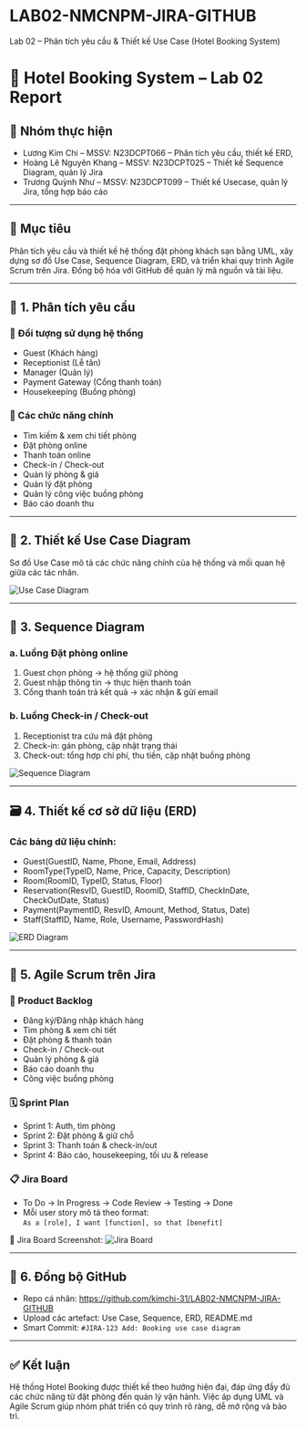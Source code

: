 # LAB02-NMCNPM-JIRA-GITHUB
Lab 02 – Phân tích yêu cầu &amp; Thiết kế Use Case (Hotel Booking System)
# 🏨 Hotel Booking System – Lab 02 Report

## 👥 Nhóm thực hiện

- Lương Kim Chi – MSSV: N23DCPT066 – Phân tích yêu cầu, thiết kế ERD, 
- Hoàng Lê Nguyên Khang – MSSV: N23DCPT025 – Thiết kế Sequence Diagram, quản lý Jira
- Trương Quỳnh Như – MSSV: N23DCPT099 – Thiết kế Usecase, quản lý Jira, tổng hợp báo cáo

---

## 📌 Mục tiêu

Phân tích yêu cầu và thiết kế hệ thống đặt phòng khách sạn bằng UML, xây dựng sơ đồ Use Case, Sequence Diagram, ERD, và triển khai quy trình Agile Scrum trên Jira. Đồng bộ hóa với GitHub để quản lý mã nguồn và tài liệu.

---

## 🧠 1. Phân tích yêu cầu

### 🎯 Đối tượng sử dụng hệ thống

- Guest (Khách hàng)
- Receptionist (Lễ tân)
- Manager (Quản lý)
- Payment Gateway (Cổng thanh toán)
- Housekeeping (Buồng phòng)

### 🧾 Các chức năng chính

- Tìm kiếm & xem chi tiết phòng  
- Đặt phòng online  
- Thanh toán online  
- Check-in / Check-out  
- Quản lý phòng & giá  
- Quản lý đặt phòng  
- Quản lý công việc buồng phòng  
- Báo cáo doanh thu  

---

## 📐 2. Thiết kế Use Case Diagram

Sơ đồ Use Case mô tả các chức năng chính của hệ thống và mối quan hệ giữa các tác nhân. 

![Use Case Diagram](arterfact/UseCase-Diagram.png)

---

## 🔁 3. Sequence Diagram

### a. Luồng Đặt phòng online

1. Guest chọn phòng → hệ thống giữ phòng  
2. Guest nhập thông tin → thực hiện thanh toán  
3. Cổng thanh toán trả kết quả → xác nhận & gửi email  

### b. Luồng Check-in / Check-out

1. Receptionist tra cứu mã đặt phòng  
2. Check-in: gán phòng, cập nhật trạng thái  
3. Check-out: tổng hợp chi phí, thu tiền, cập nhật buồng phòng  

![Sequence Diagram](arterfact/Sequence-Diagram.png)

---

## 🗃️ 4. Thiết kế cơ sở dữ liệu (ERD)

### Các bảng dữ liệu chính:

- Guest(GuestID, Name, Phone, Email, Address)  
- RoomType(TypeID, Name, Price, Capacity, Description)  
- Room(RoomID, TypeID, Status, Floor)  
- Reservation(ResvID, GuestID, RoomID, StaffID, CheckInDate, CheckOutDate, Status)  
- Payment(PaymentID, ResvID, Amount, Method, Status, Date)  
- Staff(StaffID, Name, Role, Username, PasswordHash)  

![ERD Diagram](arterfact/ERD-Diagram.png )



---

## 🚀 5. Agile Scrum trên Jira

### 🧾 Product Backlog

- Đăng ký/Đăng nhập khách hàng  
- Tìm phòng & xem chi tiết  
- Đặt phòng & thanh toán  
- Check-in / Check-out  
- Quản lý phòng & giá  
- Báo cáo doanh thu  
- Công việc buồng phòng  

### 🗓️ Sprint Plan

- Sprint 1: Auth, tìm phòng  
- Sprint 2: Đặt phòng & giữ chỗ  
- Sprint 3: Thanh toán & check-in/out  
- Sprint 4: Báo cáo, housekeeping, tối ưu & release  

### 📋 Jira Board

- To Do → In Progress → Code Review → Testing → Done  
- Mỗi user story mô tả theo format:  
  `As a [role], I want [function], so that [benefit]`

📎 Jira Board Screenshot: 
![Jira Board](arterfact/JIRA-BOARD.png)

---

## 🔗 6. Đồng bộ GitHub

- Repo cá nhân: https://github.com/kimchi-31/LAB02-NMCNPM-JIRA-GITHUB
- Upload các artefact: Use Case, Sequence, ERD, README.md  
- Smart Commit: `#JIRA-123 Add: Booking use case diagram`

---

## ✅ Kết luận

Hệ thống Hotel Booking được thiết kế theo hướng hiện đại, đáp ứng đầy đủ các chức năng từ đặt phòng đến quản lý vận hành. Việc áp dụng UML và Agile Scrum giúp nhóm phát triển có quy trình rõ ràng, dễ mở rộng và bảo trì.
<!-- Update for SCRUM-82 -->


